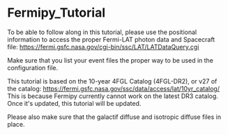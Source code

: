 # Fermipy_Tutorial

To be able to follow along in this tutorial, please use the positional information to access the proper Fermi-LAT photon data and Spacecraft file:
https://fermi.gsfc.nasa.gov/cgi-bin/ssc/LAT/LATDataQuery.cgi

Make sure that you list your event files the proper way to be used in the configuration file. 

This tutorial is based on the 10-year 4FGL Catalog (4FGL-DR2), or v27 of the catalog:
https://fermi.gsfc.nasa.gov/ssc/data/access/lat/10yr_catalog/
This is because Fermipy currently cannot work on the latest DR3 catalog. Once it's updated, this tutorial will be updated.

Please also make sure that the galactif diffuse and isotropic diffuse files in place. 
